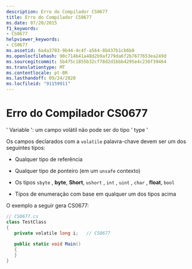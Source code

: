 ```yaml
---
description: Erro do Compilador CS0677
title: Erro do Compilador CS0677
ms.date: 07/20/2015
f1_keywords:
- CS0677
helpviewer_keywords:
- CS0677
ms.assetid: 6a4a3703-9b44-4c4f-a564-8b437b1cb6b8
ms.openlocfilehash: 90c714b41a48d2b9af279da6f2b7677653ea249d
ms.sourcegitcommit: 5b475c1855b32cf78d2d1bbb4295e4c236f39464
ms.translationtype: MT
ms.contentlocale: pt-BR
ms.lasthandoff: 09/24/2020
ms.locfileid: "91159911"
---
```

# <a name="compiler-error-cs0677"></a>Erro do Compilador CS0677

' Variable ': um campo volátil não pode ser do tipo ' type '  
  
 Os campos declarados com a `volatile` palavra-chave devem ser um dos seguintes tipos:  
  
- Qualquer tipo de referência  
  
- Qualquer tipo de ponteiro (em um `unsafe` contexto)  
  
- Os tipos `sbyte` , **byte**, **Short**, `ushort` , `int` , `uint` , `char` , **float**, `bool`  
  
- Tipos de enumeração com base em qualquer um dos tipos acima  
  
 O exemplo a seguir gera CS0677:  
  
```csharp  
// CS0677.cs  
class TestClass  
{  
   private volatile long i;   // CS0677  
  
   public static void Main()  
   {  
   }  
}  
```
